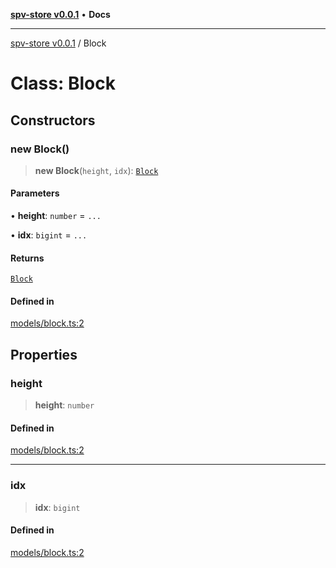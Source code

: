 [**spv-store v0.0.1**](../README.md) • **Docs**

***

[spv-store v0.0.1](../globals.md) / Block

# Class: Block

## Constructors

### new Block()

> **new Block**(`height`, `idx`): [`Block`](Block.md)

#### Parameters

• **height**: `number` = `...`

• **idx**: `bigint` = `...`

#### Returns

[`Block`](Block.md)

#### Defined in

[models/block.ts:2](https://github.com/shruggr/ts-casemod-spv/blob/dc142b85a7bc32ae7c572ff1fa62fa3ec80b91ea/src/models/block.ts#L2)

## Properties

### height

> **height**: `number`

#### Defined in

[models/block.ts:2](https://github.com/shruggr/ts-casemod-spv/blob/dc142b85a7bc32ae7c572ff1fa62fa3ec80b91ea/src/models/block.ts#L2)

***

### idx

> **idx**: `bigint`

#### Defined in

[models/block.ts:2](https://github.com/shruggr/ts-casemod-spv/blob/dc142b85a7bc32ae7c572ff1fa62fa3ec80b91ea/src/models/block.ts#L2)
